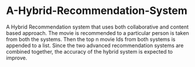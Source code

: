 # A-Hybrid-Recommendation-System
A Hybrid Recommendation system that uses both collaborative and content based approach.
The movie is recommended to a particular person is taken from both the systems.
Then the top n movie Ids from both systems  is appended to a list.
Since the two advanced recommendation systems are combined together, the accuracy of the hybrid system is expected to improve.

